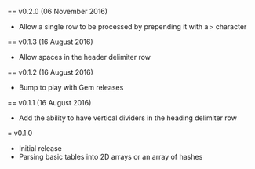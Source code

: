 == v0.2.0 (06 November 2016)

* Allow a single row to be processed by prepending it with a `>` character

== v0.1.3 (16 August 2016)

* Allow spaces in the header delimiter row

== v0.1.2 (16 August 2016)

* Bump to play with Gem releases

== v0.1.1 (16 August 2016)

* Add the ability to have vertical dividers in the heading delimiter row

= v0.1.0

* Initial release
* Parsing basic tables into 2D arrays or an array of hashes
